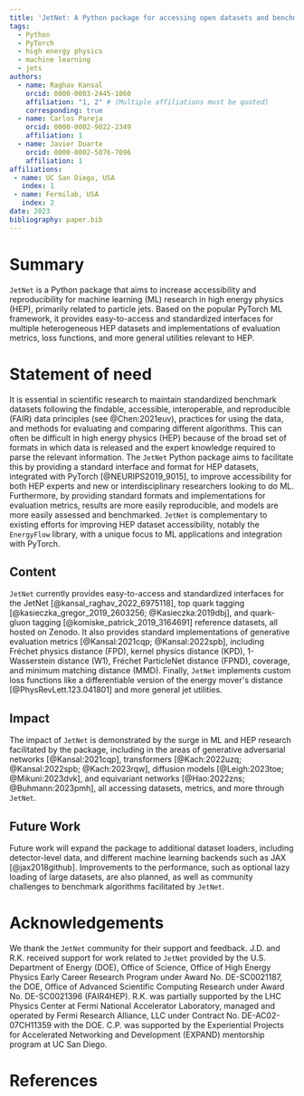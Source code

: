 ```yaml
---
title: 'JetNet: A Python package for accessing open datasets and benchmarking machine learning methods in high energy physics'
tags:
  - Python
  - PyTorch
  - high energy physics
  - machine learning
  - jets
authors:
  - name: Raghav Kansal
    orcid: 0000-0003-2445-1060
    affiliation: "1, 2" # (Multiple affiliations must be quoted)
    corresponding: true
  - name: Carlos Pareja
    orcid: 0000-0002-9022-2349
    affiliation: 1
  - name: Javier Duarte
    orcid: 0000-0002-5076-7096
    affiliation: 1
affiliations:
 - name: UC San Diego, USA
   index: 1
 - name: Fermilab, USA
   index: 2
date: 2023
bibliography: paper.bib
---
```


# Summary

`JetNet` is a Python package that aims to increase accessibility and reproducibility for machine learning (ML) research in high energy physics (HEP), primarily related to particle jets. Based on the popular PyTorch ML framework, it provides easy-to-access and standardized interfaces for multiple heterogeneous HEP datasets and implementations of evaluation metrics, loss functions, and more general utilities relevant to HEP.


# Statement of need

It is essential in scientific research to maintain standardized benchmark datasets following the findable, accessible, interoperable, and reproducible (FAIR) data principles (see @Chen:2021euv), practices for using the data, and methods for evaluating and comparing different algorithms. This can often be difficult in high energy physics (HEP) because of the broad set of formats in which data is released and the expert knowledge required to parse the relevant information. The `JetNet` Python package aims to facilitate this by providing a standard interface and format for HEP datasets, integrated with PyTorch [@NEURIPS2019_9015], to improve accessibility for both HEP experts and new or interdisciplinary researchers looking to do ML. Furthermore, by providing standard formats and implementations for evaluation metrics, results are more easily reproducible, and models are more easily assessed and benchmarked. `JetNet` is complementary to existing efforts for improving HEP dataset accessibility, notably the `EnergyFlow` library, with a unique focus to ML applications and integration with PyTorch.


## Content

`JetNet` currently provides easy-to-access and standardized interfaces for the JetNet [@kansal_raghav_2022_6975118], top quark tagging [@kasieczka_gregor_2019_2603256; @Kasieczka:2019dbj], and quark-gluon tagging [@komiske_patrick_2019_3164691] reference datasets, all hosted on Zenodo. It also provides standard implementations of generative evaluation metrics [@Kansal:2021cqp; @Kansal:2022spb], including Fréchet physics distance (FPD), kernel physics distance (KPD), 1-Wasserstein distance (W1), Fréchet ParticleNet distance (FPND), coverage, and minimum matching distance (MMD). Finally, `JetNet` implements custom loss functions like a differentiable version of the energy mover's distance [@PhysRevLett.123.041801] and more general jet utilities.


## Impact

The impact of `JetNet` is demonstrated by the surge in ML and HEP research facilitated by the package, including in the areas of generative adversarial networks [@Kansal:2021cqp], transformers [@Kach:2022uzq; @Kansal:2022spb; @Kach:2023rqw], diffusion models [@Leigh:2023toe; @Mikuni:2023dvk], and equivariant networks [@Hao:2022zns; @Buhmann:2023pmh], all accessing datasets, metrics, and more through `JetNet`.


## Future Work

Future work will expand the package to additional dataset loaders, including detector-level data, and different machine learning backends such as JAX [@jax2018github]. Improvements to the performance, such as optional lazy loading of large datasets, are also planned, as well as community challenges to benchmark algorithms facilitated by `JetNet`.


# Acknowledgements

We thank the `JetNet` community for their support and feedback. J.D. and R.K. received support for work related to `JetNet` provided by the U.S. Department of Energy (DOE), Office of Science, Office of High Energy Physics Early Career Research Program under Award No. DE-SC0021187, the DOE, Office of Advanced Scientific Computing Research under Award No. DE-SC0021396 (FAIR4HEP). R.K. was partially supported by the LHC Physics Center at Fermi National Accelerator Laboratory, managed and operated by Fermi Research Alliance, LLC under Contract No. DE-AC02-07CH11359 with the DOE. C.P. was supported by the Experiential Projects for Accelerated Networking and Development (EXPAND) mentorship program at UC San Diego.


# References
